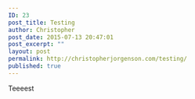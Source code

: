 ```yaml
---
ID: 23
post_title: Testing
author: Christopher
post_date: 2015-07-13 20:47:01
post_excerpt: ""
layout: post
permalink: http://christopherjorgenson.com/testing/
published: true
---
```

Teeeest